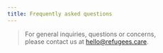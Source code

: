 ```yaml
---
title: Frequently asked questions
---
```


> For general inquiries, questions or concerns,  
> please contact us at [hello@refugees.care](mailto:hello@refugees.care).
